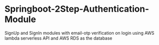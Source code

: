 # Springboot-2Step-Authentication-Module
SignUp and SignIn modules with email-otp verification on login using AWS lambda serverless API and AWS RDS as the database
